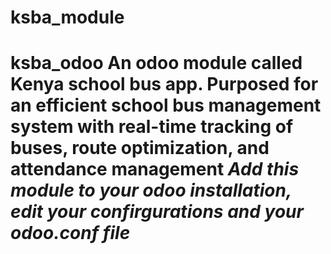 # ksba_module
# ksba_odoo An odoo module called Kenya school bus app. Purposed for an efficient school bus management system with real-time tracking of buses, route optimization, and attendance management  *Add this module to your odoo installation, edit your confirgurations and your odoo.conf file*
